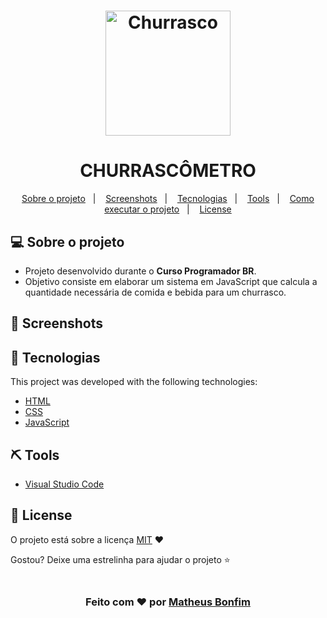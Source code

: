 <!-- CAPA -->

<h1 align="center">
     <img alt="Churrasco" src= "https://ai-i2.infcdn.net/icons_siandroid/png/200/14775/14775205.png" width="200px" />
</h1>

<h1 align="center">
   CHURRASCÔMETRO
</h1>


<!--INDEX-->
<p align="center">
  <a href="#-sobre-o-projeto">Sobre o projeto</a>&nbsp;&nbsp;&nbsp;|&nbsp;&nbsp;&nbsp;
  <a href="#screenshots">Screenshots</a>&nbsp;&nbsp;&nbsp;|&nbsp;&nbsp;&nbsp;
  <a href="#rocket-tecnologias">Tecnologias</a>&nbsp;&nbsp;&nbsp;|&nbsp;&nbsp;&nbsp;
  <a href="#-tools">Tools</a>&nbsp;&nbsp;&nbsp;|&nbsp;&nbsp;&nbsp;
  <a href="#-como-executar-o-projeto">Como executar o projeto</a>&nbsp;&nbsp;&nbsp;|&nbsp;&nbsp;&nbsp;
  <a href="#memo-license">License</a>
</p>


<!-- Tópicos -->

## 💻 Sobre o projeto

- Projeto desenvolvido durante o **Curso Programador BR**.
- Objetivo consiste em elaborar um sistema em JavaScript que calcula a quantidade necessária de comida e bebida para um churrasco.

## 📸 Screenshots



## :rocket: Tecnologias

This project was developed with the following technologies:

- [HTML]()
- [CSS]()
- [JavaScript]()


## ⛏ Tools
- [Visual Studio Code](https://code.visualstudio.com/)


## :memo: License

O projeto está sobre a licença [MIT](./LICENSE) ❤️ 

Gostou? Deixe uma estrelinha para ajudar o projeto ⭐

<!-- Mensagem final -->
<h3 align="center"><br>
Feito com ❤️ por <a href="https://www.linkedin.com/in/matheusfbonfim/">Matheus Bonfim</a>
<br><br>
</h3>
</h3>
